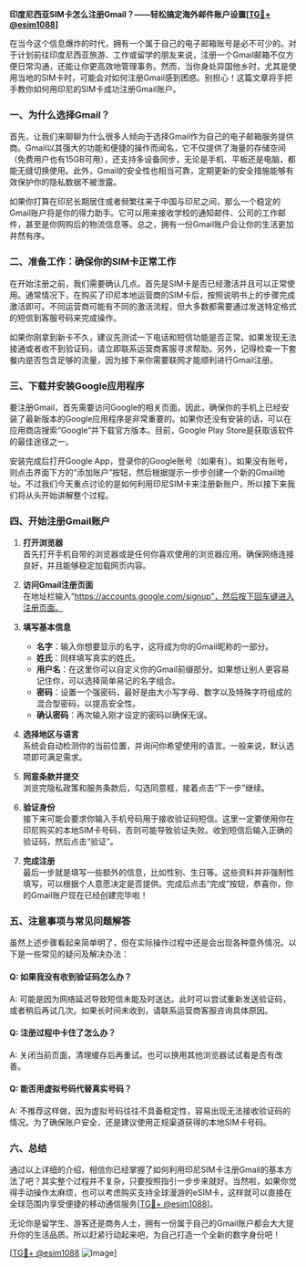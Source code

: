 **印度尼西亚SIM卡怎么注册Gmail？——轻松搞定海外邮件账户设置[[TG💪+ @esim1088](https://t.me/s/esim1088)]**

在当今这个信息爆炸的时代，拥有一个属于自己的电子邮箱账号是必不可少的。对于计划前往印度尼西亚旅游、工作或留学的朋友来说，注册一个Gmail邮箱不仅方便日常沟通，还能让你更高效地管理事务。然而，当你身处异国他乡时，尤其是使用当地的SIM卡时，可能会对如何注册Gmail感到困惑。别担心！这篇文章将手把手教你如何用印尼的SIM卡成功注册Gmail账户。

### 一、为什么选择Gmail？

首先，让我们来聊聊为什么很多人倾向于选择Gmail作为自己的电子邮箱服务提供商。Gmail以其强大的功能和便捷的操作而闻名，它不仅提供了海量的存储空间（免费用户也有15GB可用），还支持多设备同步，无论是手机、平板还是电脑，都能无缝切换使用。此外，Gmail的安全性也相当可靠，定期更新的安全措施能够有效保护你的隐私数据不被泄露。

如果你打算在印尼长期居住或者频繁往来于中国与印尼之间，那么一个稳定的Gmail账户将是你的得力助手。它可以用来接收学校的通知邮件、公司的工作邮件，甚至是你网购后的物流信息等。总之，拥有一份Gmail账户会让你的生活更加井然有序。

### 二、准备工作：确保你的SIM卡正常工作

在开始注册之前，我们需要确认几点。首先是SIM卡是否已经激活并且可以正常使用。通常情况下，在购买了印尼本地运营商的SIM卡后，按照说明书上的步骤完成激活即可。不同运营商可能有不同的激活流程，但大多数都需要通过发送特定格式的短信到客服号码来完成操作。

如果你刚拿到新卡不久，建议先测试一下电话和短信功能是否正常。如果发现无法接通或者收不到验证码，请立即联系运营商客服寻求帮助。另外，记得检查一下套餐内是否包含足够的流量，因为接下来你需要联网才能顺利进行Gmail注册。

### 三、下载并安装Google应用程序

要注册Gmail，首先需要访问Google的相关页面。因此，确保你的手机上已经安装了最新版本的Google应用程序是非常重要的。如果你还没有安装的话，可以在应用商店搜索“Google”并下载官方版本。目前，Google Play Store是获取该软件的最佳途径之一。

安装完成后打开Google App，登录你的Google账号（如果有）。如果没有账号，则点击界面下方的“添加账户”按钮，然后根据提示一步步创建一个新的Gmail地址。不过我们今天重点讨论的是如何利用印尼SIM卡来注册新账户，所以接下来我们将从头开始讲解整个过程。

### 四、开始注册Gmail账户

1. **打开浏览器**  
   首先打开手机自带的浏览器或是任何你喜欢使用的浏览器应用。确保网络连接良好，并且能够稳定加载网页内容。

2. **访问Gmail注册页面**  
   在地址栏输入“https://accounts.google.com/signup”，然后按下回车键进入注册页面。

3. **填写基本信息**  
   - **名字**：输入你想要显示的名字，这将成为你的Gmail昵称的一部分。
   - **姓氏**：同样填写真实的姓氏。
   - **用户名**：在这里你可以自定义你的Gmail前缀部分。如果想让别人更容易记住你，可以选择简单易记的名字组合。
   - **密码**：设置一个强密码，最好是由大小写字母、数字以及特殊字符组成的混合型密码，以提高安全性。
   - **确认密码**：再次输入刚才设定的密码以确保无误。

4. **选择地区与语言**  
   系统会自动检测你的当前位置，并询问你希望使用的语言。一般来说，默认选项即可满足需求。

5. **同意条款并提交**  
   浏览完隐私政策和服务条款后，勾选同意框，接着点击“下一步”继续。

6. **验证身份**  
   接下来可能会要求你输入手机号码用于接收验证码短信。这里一定要使用你在印尼购买的本地SIM卡号码，否则可能导致验证失败。收到短信后输入正确的验证码，然后点击“验证”。

7. **完成注册**  
   最后一步就是填写一些额外的信息，比如性别、生日等。这些资料并非强制性填写，可以根据个人意愿决定是否提供。完成后点击“完成”按钮，恭喜你，你的Gmail账户现在已经创建完毕啦！

### 五、注意事项与常见问题解答

虽然上述步骤看起来简单明了，但在实际操作过程中还是会出现各种意外情况。以下是一些常见的疑问及解决办法：

#### Q: 如果我没有收到验证码怎么办？
A: 可能是因为网络延迟导致短信未能及时送达。此时可以尝试重新发送验证码，或者稍后再试几次。如果长时间未收到，请联系运营商客服咨询具体原因。

#### Q: 注册过程中卡住了怎么办？
A: 关闭当前页面，清理缓存后再重试。也可以换用其他浏览器试试看是否有改善。

#### Q: 能否用虚拟号码代替真实号码？
A: 不推荐这样做，因为虚拟号码往往不具备稳定性，容易出现无法接收验证码的情况。为了确保账户安全，还是建议使用正规渠道获得的本地SIM卡号码。

### 六、总结

通过以上详细的介绍，相信你已经掌握了如何利用印尼SIM卡注册Gmail的基本方法了吧？其实整个过程并不复杂，只要按照指引一步步来就好。当然啦，如果你觉得手动操作太麻烦，也可以考虑购买支持全球漫游的eSIM卡，这样就可以直接在全球范围内享受便捷的移动通信服务[[TG💪+ @esim1088](https://t.me/s/esim1088)]。

无论你是留学生、游客还是商务人士，拥有一份属于自己的Gmail账户都会大大提升你的生活品质。所以赶紧行动起来吧，为自己打造一个全新的数字身份吧！

[[TG💪+ @esim1088](https://t.me/s/esim1088) ![Image](https://i.postimg.cc/4NQfJmqS/Snipaste-2025-05-13-00-14-12.png)]